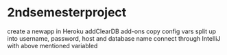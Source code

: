 # 2ndsemesterproject

create a newapp in Heroku
addClearDB add-ons
copy config vars
split up into username, password, host and database name
connect through IntelliJ with above mentioned variabled

